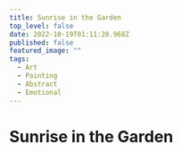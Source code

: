 ```yaml
---
title: Sunrise in the Garden
top_level: false
date: 2022-10-19T01:11:20.968Z
published: false
featured_image: ""
tags:
  - Art
  - Painting
  - Abstract
  - Emotional
---
```

# Sunrise in the Garden